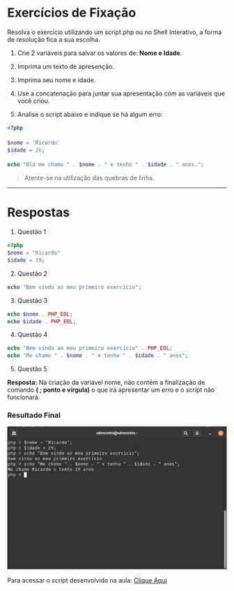 # Exercícios de Fixação

Resolva o exercício utilizando um script.php ou no Shell Interativo, a forma de resolução fica a sua escolha.

1. Crie 2 variáveis para salvar os valores de: **Nome e Idade**.


2. Imprima um texto de apresenção.

3. Imprima seu nome e idade. 

4. Use a concatenação para juntar sua apresentação com as variáveis que você criou.


5. Analise o script abaixo e indique se há algum erro:

~~~php
<?php

$nome = 'Ricardo'
$idade = 26;

echo "Olá me chamo " . $nome . " e tenho " . $idade . " anos.";
~~~

> Atente-se na utilização das quebras de linha.

____

# Respostas

1. Questão 1

~~~php
<?php
$nome = "Ricardo"
$idade = 39;
~~~

2. Questão 2

~~~php
echo "Bem vindo ao meu primeiro exercício";
~~~

3. Questão 3

~~~php
echo $nome . PHP_EOL;
echo $idade . PHP_EOL;
~~~

4. Questão 4

~~~php
echo "Bem vindo ao meu primeiro exercício" . PHP_EOL;
echo "Me chamo " . $nome . " e tenho " . $idade . " anos";
~~~

5. Questão 5

**Resposta:** Na criação da variável nome, não contém a finalização de comando **( ; ponto e vírgula)** o que irá apresentar um erro e o script não funcionará.


### Resultado Final

<img src="../assets/imgs/exercicio1.png">

Para acessar o script desenvolvido na aula: [Clique Aqui](https://github.com/RuanSalles/Material-Didatico-PHP/blob/main/scripts/Exercicio%20de%20Fixacao%2001/exercicio.php)